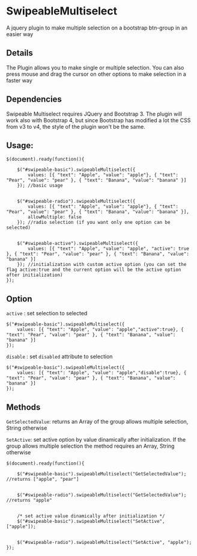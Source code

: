 # SwipeableMultiselect
A jquery plugin to make multiple selection on a bootstrap btn-group in an easier way

## Details
The Plugin allows you to make single or multiple selection. You can also press mouse and drag the cursor on other options to make selection in a faster way

## Dependencies
Swipeable Multiselect requires JQuery and Bootstrap 3. The plugin will work also with Bootstrap 4, but since Bootstrap has modified a lot the CSS from v3 to v4, the style of the plugin won't be the same.

## Usage:

```
$(document).ready(function(){

    $("#swipeable-basic").swipeableMultiselect({
        values: [{ "text": "Apple", "value": "apple"}, { "text": "Pear", "value": "pear" }, { "text": "Banana", "value": "banana" }]
    }); //basic usage


    $("#swipeable-radio").swipeableMultiselect({
        values: [{ "text": "Apple", "value": "apple"}, { "text": "Pear", "value": "pear" }, { "text": "Banana", "value": "banana" }],
        allowMultiple: false
    }); //radio selection (if you want only one option can be selected)


    $("#swipeable-active").swipeableMultiselect({
        values: [{ "text": "Apple", "value": "apple", "active": true }, { "text": "Pear", "value": "pear" }, { "text": "Banana", "value": "banana" }]
    }); //initialization with custom active option (you can set the flag active:true and the current option will be the active option after initialization)
});
```
## Option
`active` : set selection to selected
```
$("#swipeable-basic").swipeableMultiselect({
    values: [{ "text": "Apple", "value": "apple","active":true}, { "text": "Pear", "value": "pear" }, { "text": "Banana", "value": "banana" }]
});
```
`disable` : set `disabled` attribute to selection
```
$("#swipeable-basic").swipeableMultiselect({
    values: [{ "text": "Apple", "value": "apple","disable":true}, { "text": "Pear", "value": "pear" }, { "text": "Banana", "value": "banana" }]
});
```

## Methods

`GetSelectedValue`: returns an Array of the group allows multiple selection, String otherwise  
  
`SetActive`: set active option by value dinamically after initialization. If the group allows multiple selection the method requires an Array, String otherwise

```
$(document).ready(function(){

    $("#swipeable-basic").swipeableMultiselect("GetSelectedValue"); //returns ["apple", "pear"]


    $("#swipeable-radio").swipeableMultiselect("GetSelectedValue"); //returns "apple"


    /* set active value dinamically after initialization */
    $("#swipeable-basic").swipeableMultiselect("SetActive", ["apple"]); 


    $("#swipeable-radio").swipeableMultiselect("SetActive", "apple");
});
```

